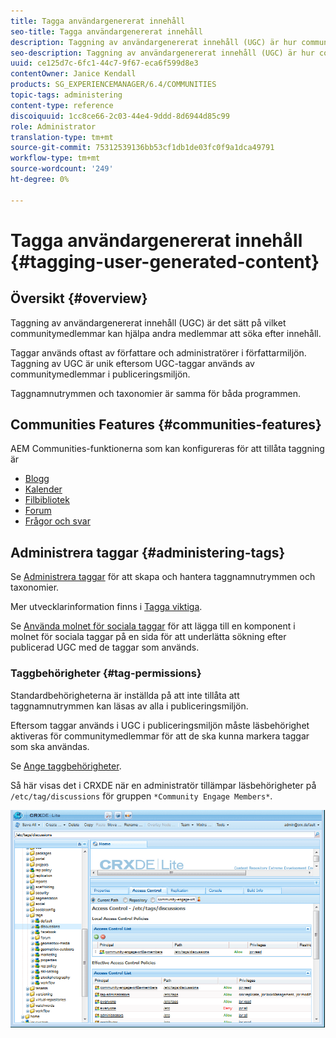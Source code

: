 ```yaml
---
title: Tagga användargenererat innehåll
seo-title: Tagga användargenererat innehåll
description: Taggning av användargenererat innehåll (UGC) är hur communitymedlemmar kan hjälpa andra medlemmar att söka efter innehåll
seo-description: Taggning av användargenererat innehåll (UGC) är hur communitymedlemmar kan hjälpa andra medlemmar att söka efter innehåll
uuid: ce125d7c-6fc1-44c7-9f67-eca6f599d8e3
contentOwner: Janice Kendall
products: SG_EXPERIENCEMANAGER/6.4/COMMUNITIES
topic-tags: administering
content-type: reference
discoiquuid: 1cc8ce66-2c03-44e4-9ddd-8d6944d85c99
role: Administrator
translation-type: tm+mt
source-git-commit: 75312539136bb53cf1db1de03fc0f9a1dca49791
workflow-type: tm+mt
source-wordcount: '249'
ht-degree: 0%

---
```



# Tagga användargenererat innehåll {#tagging-user-generated-content}

## Översikt {#overview}

Taggning av användargenererat innehåll (UGC) är det sätt på vilket communitymedlemmar kan hjälpa andra medlemmar att söka efter innehåll.

Taggar används oftast av författare och administratörer i författarmiljön. Taggning av UGC är unik eftersom UGC-taggar används av communitymedlemmar i publiceringsmiljön.

Taggnamnutrymmen och taxonomier är samma för båda programmen.

## Communities Features {#communities-features}

AEM Communities-funktionerna som kan konfigureras för att tillåta taggning är

* [Blogg](blog-feature.md)
* [Kalender](calendar.md)
* [Filbibliotek](file-library.md)
* [Forum](forum.md#configuretheaddedforum)
* [Frågor och svar](working-with-qna.md)

## Administrera taggar {#administering-tags}

Se [Administrera taggar](../../help/sites-administering/tags.md#tagging-console) för att skapa och hantera taggnamnutrymmen och taxonomier.

Mer utvecklarinformation finns i [Tagga viktiga](tag.md).

Se [Använda molnet för sociala taggar](tagcloud.md) för att lägga till en komponent i molnet för sociala taggar på en sida för att underlätta sökning efter publicerad UGC med de taggar som används.

### Taggbehörigheter {#tag-permissions}

Standardbehörigheterna är inställda på att inte tillåta att taggnamnutrymmen kan läsas av alla i publiceringsmiljön.

Eftersom taggar används i UGC i publiceringsmiljön måste läsbehörighet aktiveras för communitymedlemmar för att de ska kunna markera taggar som ska användas.

Se [Ange taggbehörigheter](../../help/sites-administering/tags.md#setting-tag-permissions).

Så här visas det i CRXDE när en administratör tillämpar läsbehörigheter på `/etc/tag/discussions` för gruppen `*Community Engage Members*`.

![chlimage_1-74](assets/chlimage_1-74.png)


